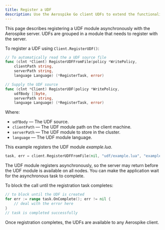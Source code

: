 ```yaml
---
title: Register a UDF
description: Use the Aerospike Go client UDFs to extend the functionality and performance of the Aerospike database.
---
```


This page describes registering a UDF module asynchronously with the Aerospike server. UDFs are grouped in a module that needs to register with the server. 

To register a UDF using `Client.RegisterUDF()`:

```go
// To automatically read the a UDF source file
func (clnt *Client) RegisterUDFFromFile(policy *WritePolicy, 
	clientPath string, 
	serverPath string, 
	language Language) (*RegisterTask, error)

// Supply the UDF source
func (clnt *Client) RegisterUDF(policy *WritePolicy, 
	udfBody []byte, 
	serverPath string, 
	language Language) (*RegisterTask, error)
```

Where:

- `udfBody` &mdash; The UDF source.
- `clientPath` &mdash; The UDF module path on the client machine.
- `serverPath` &mdash; The UDF module to store in the cluster.
- `language` &mdash; The UDF module language.

This example registers the UDF module _example.lua_.

```go
task, err = client.RegisterUDFFromFile(nil, "udf/example.lua", "example.lua", Language.LUA)
```

The UDF module registers asynchronously, so the server may return before the UDF module is available on all nodes. You can make the application wait for the asynchronous task to complete.

To block the call until the registration task completes:

```go
// to block until the UDF is created
for err := range task.OnComplete(); err != nil {
	// deal with the error here
}
// task is completed successfully
```

Once registration completes, the UDFs are available to any Aerospike client.
